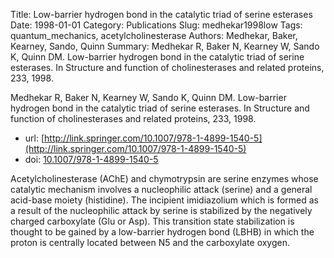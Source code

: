 Title: Low-barrier hydrogen bond in the catalytic triad of serine esterases
Date: 1998-01-01
Category: Publications
Slug: medhekar1998low
Tags: quantum_mechanics, acetylcholinesterase
Authors: Medhekar, Baker, Kearney, Sando, Quinn
Summary: Medhekar R, Baker N, Kearney W, Sando K, Quinn DM. Low-barrier hydrogen bond in the catalytic triad of serine esterases. In Structure and function of cholinesterases and related proteins, 233, 1998.

Medhekar R, Baker N, Kearney W, Sando K, Quinn DM. Low-barrier hydrogen bond in the catalytic triad of serine esterases. In Structure and function of cholinesterases and related proteins, 233, 1998.

* url: [http://link.springer.com/10.1007/978-1-4899-1540-5](http://link.springer.com/10.1007/978-1-4899-1540-5)
* doi: [10.1007/978-1-4899-1540-5](http://dx.doi.org/10.1007/978-1-4899-1540-5)

Acetylcholinesterase (AChE) and chymotrypsin are serine enzymes whose catalytic mechanism involves a nucleophilic attack (serine) and a general acid-base moiety (histidine). The incipient imidiazolium which is formed as a result of the nucleophilic attack by serine is stabilized by the negatively charged carboxylate (Glu or Asp). This transition state stabilization is thought to be gained by a low-barrier hydrogen bond (LBHB) in which the proton is centrally located between N5 and the carboxylate oxygen.
